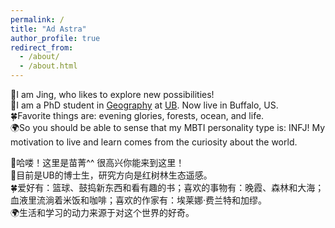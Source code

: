 ```yaml
---
permalink: /
title: "Ad Astra"
author_profile: true
redirect_from: 
  - /about/
  - /about.html
---
```


💫I am Jing, who likes to explore new possibilities!\
🏫I am a PhD student in [Geography](https://www.buffalo.edu/cas/geography.html) at [UB](https://www.buffalo.edu/). Now live in Buffalo, US.\
🍀Favorite things are: evening glories, forests, ocean, and life.\
🌍So you should be able to sense that my MBTI personality type is: INFJ! My motivation to live and learn comes from the curiosity about the world.

💫哈喽！这里是苗菁^^ 很高兴你能来到这里！\
🏫目前是UB的博士生，研究方向是红树林生态遥感。\
🍀爱好有：篮球、鼓捣新东西和看有趣的书；喜欢的事物有：晚霞、森林和大海；血液里流淌着米饭和咖啡；喜欢的作家有：埃莱娜·费兰特和加缪。\
🌍生活和学习的动力来源于对这个世界的好奇。
